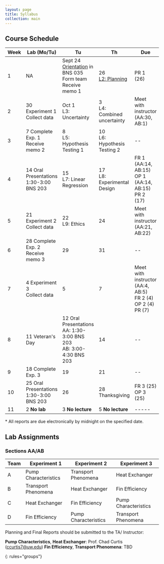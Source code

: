 ```yaml
---
layout: page
title: Syllabus
collection: main
---
```


## Course Schedule

| Week | Lab (Mo/Tu)            | Tu           | Th            | Due           |
| ---- | ------------- | ------------- | ------------- | ------------- |
| 1    | NA            | Sept 24 <br> [Orientation](https://drive.google.com/open?id=0B7kjrAcASVrqb1RpempaaTg4SWFaeFpqTngtM1NacVlmbGlr) in BNS 035 <br> Form team <br> Receive memo 1    | 26 <br> [L2: Planning](https://drive.google.com/open?id=0B7kjrAcASVrqV1hnTl9KRVlocmtYNFo2ZHd1QzlkU3hVTGlz) | PR 1 (26) |
| 2    | 30 Experiment 1 <br> Collect data | Oct 1 <br> L3: Uncertainty | 3 <br> L4: Combined uncertainty | Meet with instructor (AA:30, AB:1) |
| 3    | 7 Complete Exp. 1 <br> Receive memo 2 | 8 <br> L5: Hypothesis Testing 1 | 10 <br> L6: Hypothesis Testing 2 | -- |
| 4    | 14 Oral Presentations <br> 1:30-3:00 BNS 203 | 15 <br> L7: Linear Regression | 17 <br> L8: Experimental Design | FR 1 (AA:14, AB:15) <br> OP 1 (AA:14, AB:15) <br> PR 2 (17) |
| 5    | 21 Experiment 2 <br> Collect data      | 22 <br> L9: Ethics | 24       | Meet with instructor (AA:21, AB:22) |
| 6    | 28 Complete Exp. 2 <br> Receive memo 3 | 29       | 31       | -- |
| 7    | 4 Experiment 3 <br> Collect data | 5      | 7       | Meet with instructor (AA:4, AB:5) <br> FR 2 (4) <br> OP 2 (4) <br> PR (7) |
| 8    | 11 Veteran's Day       | 12 Oral Presentations <br> AA: 1:30-3:00 BNS 203 <br> AB: 3:00-4:30 BNS 203     | 14       | -- |
| 9    | 18 Complete Exp. 3 | 19       | 21       | -- |
| 10   | 25 Oral Presentations <br> 1:30-3:00 BNS 203 | 26       | 28 Thanksgiving | FR 3 (25) <br> OP 3 (25) |
| 11   | 2 **No lab**      | 3 **No lecture**       | 5 **No lecture**       | ----- |

\* All reports are due electronically by midnight on the specified date.

## Lab Assignments

### Sections AA/AB

| Team | Experiment 1           | Experiment 2           | Experiment 3           |
| ---- | ---------------------- | ---------------------- | ---------------------- |
| A    | Pump Characteristics   | Transport Phenomena    | Heat Exchanger         |
| B    | Transport Phenomena    | Heat Exchanger         | Fin Efficiency         |
| C    | Heat Exchanger         | Fin Efficiency         | Pump Characteristics   |
| D    | Fin Efficiency         | Pump Characteristics   | Transport Phenomena    |

Planning and Final Reports should be submitted to the TA/ Instructor:

**Pump Characteristics**, **Heat Exchanger**: Prof. Chad Curtis (ccurtis7@uw.edu)
**Fin Efficiency**, **Transport Phenomena**: TBD

{: rules="groups"}
